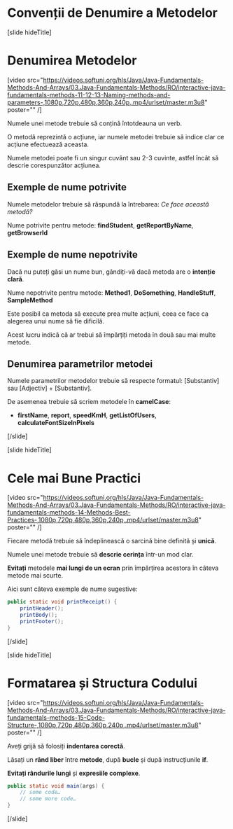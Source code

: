 # Convenții de Denumire a Metodelor

[slide hideTitle]
# Denumirea Metodelor
[video src="https://videos.softuni.org/hls/Java/Java-Fundamentals-Methods-And-Arrays/03.Java-Fundamentals-Methods/RO/interactive-java-fundamentals-methods-11-12-13-Naming-methods-and-parameters-,1080p,720p,480p,360p,240p,.mp4/urlset/master.m3u8" poster="" /]

Numele unei metode trebuie să conțină întotdeauna un verb.

O metodă reprezintă o acțiune, iar numele metodei trebuie să indice clar ce acțiune efectuează aceasta.

Numele metodei poate fi un singur cuvânt sau 2-3 cuvinte, astfel încât să descrie corespunzător acțiunea.

## Exemple de nume potrivite

Numele metodelor trebuie să răspundă la întrebarea: *Ce face această metodă?*

Nume potrivite pentru metode: **findStudent**, **getReportByName**, **getBrowserId**


## Exemple de nume nepotrivite

Dacă nu puteți găsi un nume bun, gândiți-vă dacă metoda are o **intenție clară**.

Nume nepotrivite pentru metode: **Method1**, **DoSomething**, **HandleStuff**, **SampleMethod**

Este posibil ca metoda să execute prea multe acțiuni, ceea ce face ca alegerea unui nume să fie dificilă.

Acest lucru indică că ar trebui să împărțiți metoda în două sau mai multe metode.

## Denumirea parametrilor metodei

Numele parametrilor metodelor trebuie să respecte formatul: \[Substantiv\] sau \[Adjectiv\] + \[Substantiv\]. 

De asemenea trebuie să scriem metodele în **camelCase**:

- **firstName**, **report**, **speedKmH**, **getListOfUsers**, **calculateFontSizeInPixels**

[/slide]

[slide hideTitle]
# Cele mai Bune Practici 

[video src="https://videos.softuni.org/hls/Java/Java-Fundamentals-Methods-And-Arrays/03.Java-Fundamentals-Methods/RO/interactive-java-fundamentals-methods-14-Methods-Best-Practices-,1080p,720p,480p,360p,240p,.mp4/urlset/master.m3u8" poster="" /]

Fiecare metodă trebuie să îndeplinească o sarcină bine definită și **unică**.

Numele unei metode trebuie să **descrie cerința** într-un mod clar.

**Evitați** metodele **mai lungi de un ecran** prin împărțirea acestora în câteva metode mai scurte.

Aici sunt câteva exemple de nume sugestive:

```Java
public static void printReceipt() {
    printHeader();
    printBody();
    printFooter();
}
```
[/slide]

[slide hideTitle]
# Formatarea și Structura Codului
[video src="https://videos.softuni.org/hls/Java/Java-Fundamentals-Methods-And-Arrays/03.Java-Fundamentals-Methods/RO/interactive-java-fundamentals-methods-15-Code-Structure-,1080p,720p,480p,360p,240p,.mp4/urlset/master.m3u8" poster="" /]


Aveți grijă să folosiți **indentarea corectă**.

Lăsați un **rând liber** între **metode**, după **bucle** și după instrucțiunile **if**.

**Evitați rândurile lungi** și **expresiile complexe**.

```Java
public static void main(args) {
    // some code…
    // some more code…
}
```
[/slide]
